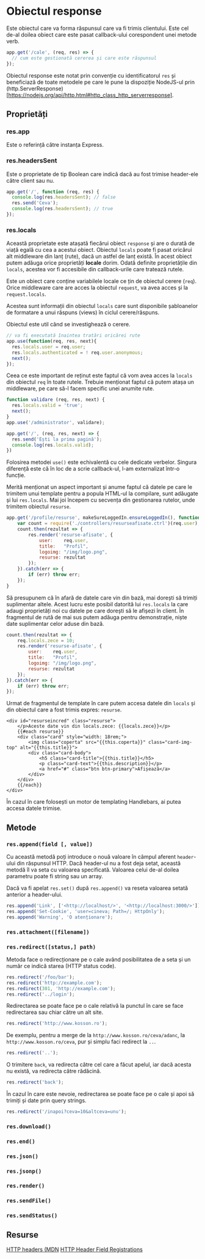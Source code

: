 # Obiectul response

Este obiectul care va forma răspunsul care va fi trimis clientului. Este cel de-al doilea obiect care este pasat callback-ului corespondent unei metode verb.

```javascript
app.get('/cale', (req, res) => {
  // cum este gestionată cererea și care este răspunsul
});
```

Obiectul response este notat prin convenție cu identificatorul `res` și beneficiază de toate metodele pe care le pune la dispoziție NodeJS-ul prin (http.ServerResponse)[https://nodejs.org/api/http.html#http_class_http_serverresponse].

## Proprietăți

### res.app

Este o referință către instanța Express.

### res.headersSent

Este o proprietate de tip Boolean care indică dacă au fost trimise header-ele către client sau nu.

```javascript
app.get('/', function (req, res) {
  console.log(res.headersSent); // false
  res.send('Ceva');
  console.log(res.headersSent); // true
});
```

### res.locals

Această proprietate este atașată fiecărui obiect `response` și are o durată de viață egală cu cea a acestui obiect. Obiectul `locals` poate fi pasat oricărui alt middleware din lanț (rute), dacă un astfel de lanț există. În acest obiect putem adăuga orice proprietăți **locale** dorim. Odată definite proprietățile din `locals`, acestea vor fi accesibile din callback-urile care tratează rutele.

Este un obiect care conține variabilele locale ce țin de obiectul cerere (`req`). Orice middleware care are acces la obiectul `request`, va avea acces și la `request.locals`.

Acestea sunt informații din obiectul `locals` care sunt disponibile șabloanelor de formatare a unui răspuns (views) în ciclul cerere/răspuns.

Obiectul este util când se investighează o cerere.

```javascript
// va fi executată înaintea tratări oricărei rute
app.use(function(req, res, next){
  res.locals.user = req.user;
  res.locals.authenticated = ! req.user.anonymous;
  next();
});
```

Ceea ce este important de reținut este faptul că vom avea acces la `locals` din obiectul `req` în toate rutele.
Trebuie menționat faptul că putem atașa un middleware, pe care să-l facem specific unei anumite rute.

```javascript
function validare (req, res, next) {
  res.locals.valid = 'true';
  next();
}
app.use('/administrator', validare);

app.get('/', (req, res, next) => {
  res.send('Ești la prima pagină');
  console.log(res.locals.valid);
})
```

Folosirea metodei `use()` este echivalentă cu cele dedicate verbelor. Singura diferență este că în loc de a scrie callback-ul, l-am externalizat într-o funcție.

Merită menționat un aspect important și anume faptul că datele pe care le trimitem unui template pentru a popula HTML-ul la compilare, sunt adăugate și lui `res.locals`. Mai joi începem cu secvența din gestionarea rutelor, unde trimitem obiectul `resurse`.

```javascript
app.get('/profile/resurse', makeSureLoggedIn.ensureLoggedIn(), function(req, res){
    var count = require('./controllers/resurseafisate.ctrl')(req.user);
    count.then(rezultat => {
        res.render('resurse-afisate', {
            user:    req.user,
            title:   "Profil",
            logoimg: "/img/logo.png",
            resurse: rezultat
        });
    }).catch(err => {
        if (err) throw err;
    });
}
```

Să presupunem că în afară de datele care vin din bază, mai dorești să trimiți suplimentar altele. Acest lucru este posibil datorită lui `res.locals` la care adaugi proprietăți noi cu datele pe care dorești să le afișezi în client. În fragmentul de rută de mai sus putem adăuga pentru demonstrație, niște date suplimentar celor aduse din bază.

```javascript
count.then(rezultat => {
    req.locals.zece = 10;
    res.render('resurse-afisate', {
        user:    req.user,
        title:   "Profil",
        logoimg: "/img/logo.png",
        resurse: rezultat
    });
}).catch(err => {
    if (err) throw err;
});
```

Urmat de fragmentul de template în care putem accesa datele din `locals` și din obiectul care a fost trimis expres: `resurse`.

```Handlebars
<div id="resurseincred" class="resurse">
    </p>Aceste date vin din locals.zece: {{locals.zece}}</p>
    {{#each resurse}}
    <div class="card" style="width: 18rem;">
        <img class="coperta" src="{{this.coperta}}" class="card-img-top" alt="{{this.title}}">
        <div class="card-body">
            <h5 class="card-title">{{this.title}}</h5>
            <p class="card-text">{{this.description}}</p>
            <a href="#" class="btn btn-primary">Afișează</a>
        </div>
    </div>
    {{/each}}
</div>
```

În cazul în care folosești un motor de templating Handlebars, ai putea accesa datele trimise.

## Metode

### `res.append(field [, value])`

Cu această metodă poți introduce o nouă valoare în câmpul aferent `header`-ului din răspunsul HTTP. Dacă header-ul nu a fost deja setat, această metodă îl va seta cu valoarea specificată. Valoarea celui de-al doilea parametru poate fi string sau un array.

Dacă va fi apelat `res.set()` după `res.append()` va reseta valoarea setată anterior a header-ului.

```javascript
res.append('Link', ['<http://localhost/>', '<http://localhost:3000/>']);
res.append('Set-Cookie', 'user=cineva; Path=/; HttpOnly');
res.append('Warning', 'O atenționare');
```

### `res.attachment([filename])`

### `res.redirect([status,] path)`

Metoda face o redirecționare pe o cale având posibilitatea de a seta și un număr ce indică starea (HTTP status code).

```javascript
res.redirect('/foo/bar');
res.redirect('http://example.com');
res.redirect(301, 'http://example.com');
res.redirect('../login');
```

Redirectarea se poate face pe o cale relativă la punctul în care se face redirectarea sau chiar către un alt site.

```javascript
res.redirect('http://www.kosson.ro');
```

De exemplu, pentru a merge de la `http://www.kosson.ro/ceva/adanc`, la `http://www.kosson.ro/ceva`, pur și simplu faci redirect la `..`.

```javascript
res.redirect('..');
```

O trimitere `back`, va redirecta către cel care a făcut apelul, iar dacă acesta nu există, va redirecta către rădăcină.

```javascript
res.redirect('back');
```

În cazul în care este nevoie, redirectarea se poate face pe o cale și apoi să trimiți și date prin query strings.

```javascript
res.redirect('/inapoi?ceva=10&altceva=unu');
```

### `res.download()`

### `res.end()`

### `res.json()`

### `res.jsonp()`

### `res.render()`

### `res.sendFile()`

### `res.sendStatus()`

## Resurse

[HTTP headers (MDN](https://developer.mozilla.org/en-US/docs/Web/HTTP/Headers)
[HTTP Header Field Registrations](https://tools.ietf.org/html/rfc4229)
